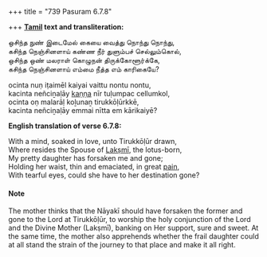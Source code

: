 +++
title = "739 Pasuram 6.7.8"

+++
**[Tamil](/definition/tamil#history "show Tamil definitions") text and transliteration:**

ஒசிந்த நுண் இடைமேல் கையை வைத்து நொந்து நொந்து,  
கசிந்த நெஞ்சினளாய் கண்ண நீர் துளும்பச் செல்லும்கொல்,  
ஒசிந்த ஒண் மலராள் கொழுநன் திருக்கோளூர்க்கே,  
கசிந்த நெஞ்சினளாய் எம்மை நீத்த எம் காரிகையே?

ocinta nuṇ iṭaimēl kaiyai vaittu nontu nontu,  
kacinta neñciṉaḷāy [kaṇṇa](/definition/kanna#history "show kaṇṇa definitions") nīr tuḷumpac cellumkol,  
ocinta oṇ malarāḷ koḻunaṉ tirukkōḷūrkkē,  
kacinta neñciṉaḷāy emmai nītta em kārikaiyē?

**English translation of verse 6.7.8:**

With a mind, soaked in love, unto Tirukkōḷūr drawn,  
Where resides the Spouse of [Lakṣmī](/definition/lakshmi#vaishnavism "show Lakṣmī definitions"), the lotus-born,  
My pretty daughter has forsaken me and gone;  
Holding her waist, thin and emaciated, in great [pain](/definition/pain#history "show pain definitions"),  
With tearful eyes, could she have to her destination gone?

#### Note

The mother thinks that the Nāyakī should have forsaken the former and gone to the Lord at Tirukkōḷūr, to worship the holy conjunction of the Lord and the Divine Mother (Lakṣmī), banking on Her support, sure and sweet. At the same time, the mother also apprehends whether the frail daughter could at all stand the strain of the journey to that place and make it all right.


